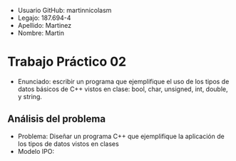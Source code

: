 <ul>
  <li>Usuario GitHub: martinnicolasm</li>
  <li>Legajo: 187.694-4</li>
  <li>Apellido: Martinez</li>
  <li>Nombre: Martin</li>
  </ul>
  
  <h1>Trabajo Práctico 02</h1>
<ul>
  <li>Enunciado:  escribir un programa que ejemplifique el uso de los tipos de datos básicos de C++ vistos en clase: bool,
char, unsigned, int, double, y string.</li>
  </ul>
  
  <h2>Análisis del problema</h2>
<ul>
   
  <li>Problema: Diseñar un programa C++ que ejemplifique la aplicación de los tipos de datos
vistos en clases</li>
  
  <li>Modelo IPO:</li>
